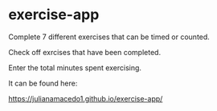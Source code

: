 # exercise-app

Complete 7 different exercises that can be timed or counted.

Check off exrcises that have been completed.

Enter the total minutes spent exercising.

It can be found here: 

https://julianamacedo1.github.io/exercise-app/

